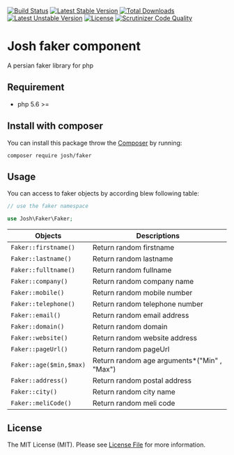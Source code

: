 [![Build Status](https://travis-ci.org/iamalirezaj/faker.svg)](https://travis-ci.org/iamalirezaj/faker)
[![Latest Stable Version](https://poser.pugx.org/josh/faker/v/stable)](https://packagist.org/packages/josh/faker)
[![Total Downloads](https://poser.pugx.org/josh/faker/downloads)](https://packagist.org/packages/josh/faker)
[![Latest Unstable Version](https://poser.pugx.org/josh/faker/v/unstable)](//packagist.org/packages/josh/faker)
[![License](https://poser.pugx.org/josh/faker/license)](https://packagist.org/packages/josh/faker)
[![Scrutinizer Code Quality](https://scrutinizer-ci.com/g/iamalirezaj/faker/badges/quality-score.png)](https://scrutinizer-ci.com/g/iamalirezaj/faker)

# Josh faker component
A persian faker library for php

## Requirement
* php 5.6 >=

## Install with composer
You can install this package throw the [Composer](http://getcomposer.org) by running:
```
composer require josh/faker
```

## Usage
You can access to faker objects by according blew following table:

```php
// use the faker namespace

use Josh\Faker\Faker;
```

| Objects | Descriptions |
| --- | --- |
| ``` Faker::firstname() ``` | Return random firstname |
| ``` Faker::lastname() ``` | Return random lastname |
| ``` Faker::fulltname() ``` | Return random fullname |
| ``` Faker::company() ``` | Return random company name |
| ``` Faker::mobile() ``` | Return random mobile number |
| ``` Faker::telephone() ``` | Return random telephone number |
| ``` Faker::email() ``` | Return random email address |
| ``` Faker::domain() ``` | Return random domain |
| ``` Faker::website() ``` | Return random website address |
| ``` Faker::pageUrl() ``` | Return random pageUrl |
| ``` Faker::age($min,$max) ``` | Return random age arguments*("Min" , "Max") |
| ``` Faker::address() ``` | Return random postal address |
| ``` Faker::city() ``` | Return random city name |
| ``` Faker::meliCode() ``` | Return random meli code |

## License
The MIT License (MIT). Please see [License File](LICENSE) for more information.
